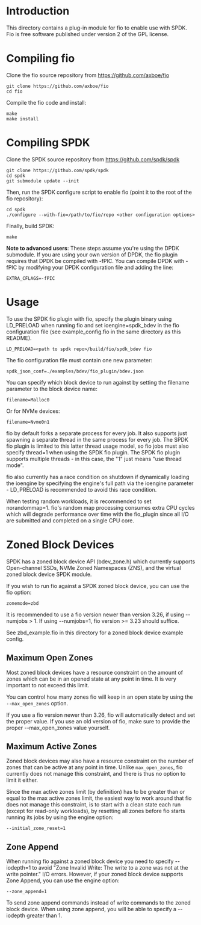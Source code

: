 # Introduction

This directory contains a plug-in module for fio to enable use
with SPDK. Fio is free software published under version 2 of
the GPL license.

# Compiling fio

Clone the fio source repository from https://github.com/axboe/fio

    git clone https://github.com/axboe/fio
    cd fio

Compile the fio code and install:

    make
    make install

# Compiling SPDK

Clone the SPDK source repository from https://github.com/spdk/spdk

    git clone https://github.com/spdk/spdk
    cd spdk
    git submodule update --init

Then, run the SPDK configure script to enable fio (point it to the root of the fio repository):

    cd spdk
    ./configure --with-fio=/path/to/fio/repo <other configuration options>

Finally, build SPDK:

    make

**Note to advanced users**: These steps assume you're using the DPDK submodule. If you are using your
own version of DPDK, the fio plugin requires that DPDK be compiled with -fPIC. You can compile DPDK
with -fPIC by modifying your DPDK configuration file and adding the line:

    EXTRA_CFLAGS=-fPIC

# Usage

To use the SPDK fio plugin with fio, specify the plugin binary using LD_PRELOAD when running
fio and set ioengine=spdk_bdev in the fio configuration file (see example_config.fio in the same
directory as this README).

    LD_PRELOAD=<path to spdk repo>/build/fio/spdk_bdev fio

The fio configuration file must contain one new parameter:

    spdk_json_conf=./examples/bdev/fio_plugin/bdev.json

You can specify which block device to run against by setting the filename parameter
to the block device name:

    filename=Malloc0

Or for NVMe devices:

    filename=Nvme0n1

fio by default forks a separate process for every job. It also supports just spawning a separate
thread in the same process for every job. The SPDK fio plugin is limited to this latter thread
usage model, so fio jobs must also specify thread=1 when using the SPDK fio plugin. The SPDK fio
plugin supports multiple threads - in this case, the "1" just means "use thread mode".

fio also currently has a race condition on shutdown if dynamically loading the ioengine by specifying the
engine's full path via the ioengine parameter - LD_PRELOAD is recommended to avoid this race condition.

When testing random workloads, it is recommended to set norandommap=1.  fio's random map
processing consumes extra CPU cycles which will degrade performance over time with
the fio_plugin since all I/O are submitted and completed on a single CPU core.

# Zoned Block Devices

SPDK has a zoned block device API (bdev_zone.h) which currently supports Open-channel SSDs,
NVMe Zoned Namespaces (ZNS), and the virtual zoned block device SPDK module.

If you wish to run fio against a SPDK zoned block device, you can use the fio option:

    zonemode=zbd

It is recommended to use a fio version newer than version 3.26, if using --numjobs > 1.
If using --numjobs=1, fio version >= 3.23 should suffice.

See zbd_example.fio in this directory for a zoned block device example config.

## Maximum Open Zones

Most zoned block devices have a resource constraint on the amount of zones which can be in an opened
state at any point in time. It is very important to not exceed this limit.

You can control how many zones fio will keep in an open state by using the
``--max_open_zones`` option.

If you use a fio version newer than 3.26, fio will automatically detect and set the proper value.
If you use an old version of fio, make sure to provide the proper --max_open_zones value yourself.

## Maximum Active Zones

Zoned block devices may also have a resource constraint on the number of zones that can be active at
any point in time. Unlike ``max_open_zones``, fio currently does not manage this constraint, and
there is thus no option to limit it either.

Since the max active zones limit (by definition) has to be greater than or equal to the max active
zones limit, the easiest way to work around that fio does not manage this constraint, is to start
with a clean state each run (except for read-only workloads), by resetting all zones before fio
starts running its jobs by using the engine option:

    --initial_zone_reset=1

## Zone Append

When running fio against a zoned block device you need to specify --iodepth=1 to avoid
"Zone Invalid Write: The write to a zone was not at the write pointer." I/O errors.
However, if your zoned block device supports Zone Append, you can use the engine option:

    --zone_append=1

To send zone append commands instead of write commands to the zoned block device.
When using zone append, you will be able to specify a --iodepth greater than 1.
